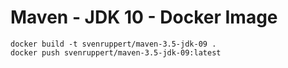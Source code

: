 # Maven - JDK 10 - Docker Image

```
docker build -t svenruppert/maven-3.5-jdk-09 .
docker push svenruppert/maven-3.5-jdk-09:latest
```
